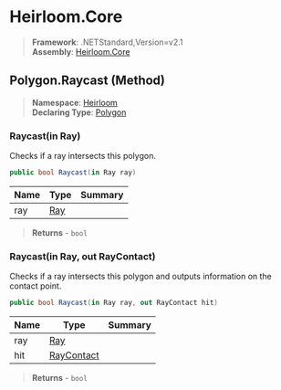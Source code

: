 # Heirloom.Core

> **Framework**: .NETStandard,Version=v2.1  
> **Assembly**: [Heirloom.Core][0]

## Polygon.Raycast (Method)

> **Namespace**: [Heirloom][0]  
> **Declaring Type**: [Polygon][1]

### Raycast(in Ray)

Checks if a ray intersects this polygon.

```cs
public bool Raycast(in Ray ray)
```

| Name | Type     | Summary |
|------|----------|---------|
| ray  | [Ray][2] |         |

> **Returns** - `bool`

### Raycast(in Ray, out RayContact)

Checks if a ray intersects this polygon and outputs information on the contact point.

```cs
public bool Raycast(in Ray ray, out RayContact hit)
```

| Name | Type            | Summary |
|------|-----------------|---------|
| ray  | [Ray][2]        |         |
| hit  | [RayContact][3] |         |

> **Returns** - `bool`

[0]: ../../../Heirloom.Core.md
[1]: ../Polygon.md
[2]: ../Ray.md
[3]: ../RayContact.md
